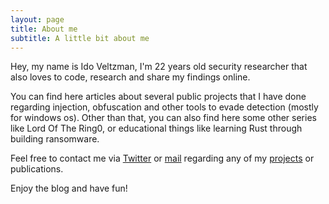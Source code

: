 ```yaml
---
layout: page
title: About me
subtitle: A little bit about me
---
```


Hey, my name is Ido Veltzman, I'm 22 years old security researcher that also loves to code, research and share my findings online.

You can find here articles about several public projects that I have done regarding injection, obfuscation and other tools to evade detection (mostly for windows os).
Other than that, you can also find here some other series like Lord Of The Ring0, or educational things like learning Rust through building ransomware.

Feel free to contact me via [Twitter](https://twitter.com/idov31) or [mail](mailto:idov3110@gmail.com) regarding any of my [projects](https://github.com/idov31) or publications.

Enjoy the blog and have fun!

